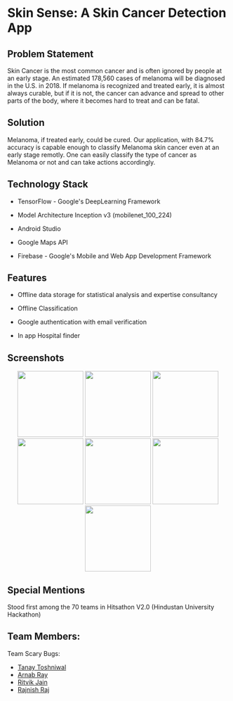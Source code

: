 # Skin Sense: A Skin Cancer Detection App

## Problem Statement
Skin Cancer is the most common cancer and is often
ignored by people at an early stage. An estimated
178,560 cases of melanoma will be diagnosed in the
U.S. in 2018. If melanoma is recognized and treated
early, it is almost always curable, but if it is not, the
cancer can advance and spread to other parts of the
body, where it becomes hard to treat and can be fatal.

## Solution
Melanoma, if treated early, could be cured. Our
application, with 84.7% accuracy is capable
enough to classify Melanoma skin cancer even at
an early stage remotly. One can easily classify
the type of cancer as Melanoma or not and can
take actions accordingly.

## Technology Stack
+ TensorFlow - Google's DeepLearning
Framework

+ Model Architecture Inception v3
(mobilenet_100_224)

+ Android Studio

+ Google Maps API

+ Firebase - Google's Mobile and Web App
Development Framework

## Features
+ Offline data storage for statistical analysis and expertise
consultancy

+ Offline Classification

+ Google authentication with email verification

+ In app Hospital finder

## Screenshots
<p align="center">

<img src='https://github.com/arnabuchiha/SkinSense/blob/tanay/screenshots/s1.png' width='150px'>
<img src='https://github.com/arnabuchiha/SkinSense/blob/tanay/screenshots/s2.png' width='150px'>
<img src='https://github.com/arnabuchiha/SkinSense/blob/tanay/screenshots/s3.png' width='150px'>
<img src='https://github.com/arnabuchiha/SkinSense/blob/tanay/screenshots/s4.png' width='150px'>
<img src='https://github.com/arnabuchiha/SkinSense/blob/tanay/screenshots/s5.png' width='150px'>
<img src='https://github.com/arnabuchiha/SkinSense/blob/tanay/screenshots/s6.png' width='150px'>
<img src='https://github.com/arnabuchiha/SkinSense/blob/tanay/screenshots/s7.png' width='150px'>

</p>

## Special Mentions
Stood first among the 70 teams in Hitsathon V2.0 (Hindustan University Hackathon)

## Team Members:
Team Scary Bugs:

+ [Tanay Toshniwal](https://github.com/tanaytoshniwal)
+ [Arnab Ray](https://github.com/arnabuchiha)
+ [Ritvik Jain](https://github.com/Ritvikjain)
+ [Rajnish Raj](https://github.com/ShadowRajnsih)